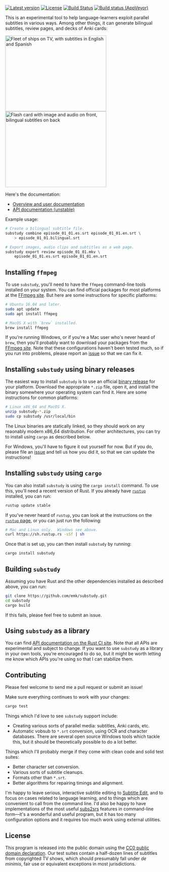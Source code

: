 [![Latest version](https://img.shields.io/crates/v/substudy.svg)](https://crates.io/crates/substudy) [![License](https://img.shields.io/crates/l/substudy.svg)](https://creativecommons.org/publicdomain/zero/1.0/) [![Build Status](https://travis-ci.org/emk/subtitles-rs.svg?branch=master)](https://travis-ci.org/emk/subtitles-rs) [![Build status (AppVeyor)](https://ci.appveyor.com/api/projects/status/188eau91m9umve8u/branch/master?svg=true)](https://ci.appveyor.com/project/emk/substudy/branch/master)

This is an experimental tool to help language-learners exploit parallel
subtitles in various ways.  Among other things, it can generate bilingual
subtitles, review pages, and decks of Anki cards:

<a href="http://www.randomhacks.net/substudy/#bilingual">
<img src="http://www.randomhacks.net/images/substudy/bilingual-subtitles.jpg"
     width="320" height="240"
     alt="Fleet of ships on TV, with subtitles in English and Spanish"
     title="TV with bilingual subtitles">
</a>
<a href="http://www.randomhacks.net/substudy/#anki">
<img src="http://www.randomhacks.net/images/substudy/anki.png"
     width="320" height="240"
     alt="Flash card with image and audio on front, bilingual subtitles on back"
     title="Studying subtitles with Anki">
</a>

Here's the documentation:

- [Overview and user documentation][docs]
- [API documentation (unstable)][apidocs]

Example usage:

```sh
# Create a bilingual subtitle file.
substudy combine episode_01_01.es.srt episode_01_01.en.srt \
    > episode_01_01.bilingual.srt

# Export images, audio clips and subtitles as a web page.
substudy export review episode_01_01.mkv \
    episode_01_01.es.srt episode_01_01.en.srt
```

[docs]: http://www.randomhacks.net/substudy/
[apidocs]: http://docs.randomhacks.net/substudy/substudy/index.html

## Installing `ffmpeg`

To use `substudy`, you'll need to have the `ffmpeg` command-line tools
installed on your system. You can find official packages for most platforms
at the [FFmpeg site][ffmpeg]. But here are some instructions for specific
platforms:

```sh
# Ubuntu 16.04 and later.
sudo apt update
sudo apt install ffmpeg

# MacOS X with `brew` installed.
brew install ffmpeg
```

If you're running Windows, or if you're a Mac user who's never heard of
`brew`, then you'll probably want to download your packages from
the [FFmpeg site][ffmpeg]. Note that these configurations haven't been
tested much, so if you run into problems, please report an [issue][issues]
so that we can fix it.

[ffmpeg]: https://www.ffmpeg.org/download.html
[issues]: https://github.com/emk/substudy/issues

## Installing `substudy` using binary releases

The easiest way to install `substudy` is to use an
official [binary release][releases] for your platform. Download the
appropriate `*.zip` file, open it, and install the binary somewhere your
operating system can find it. Here are some instructions for common
platforms:

```sh
# Linux x86_64 and MacOS X.
unzip substudy-*.zip
sudo cp substudy /usr/local/bin
```

The Linux binaries are statically linked, so they should work on any
reaonably modern x86_64 distribution. For other architectures, you can try
to install using `cargo` as described below.

For Windows, you'll have to figure it out yourself for now. But if you do,
please file an [issue][issues] and tell us how you did it, so that we can
update the instructions!

[releases]: https://github.com/emk/substudy/releases

## Installing `substudy` using `cargo`

You can also install `substudy` is using the `cargo install` command.  To
use this, you'll need a recent version of Rust.  If you already
have [`rustup`][rustup] installed, you can run:

```sh
rustup update stable
```

If you've never heard of `rustup`, you can look at the instructions on
the [`rustup` page][rustup], or you can just run the following:

```sh
# Mac and Linux only.  Windows see above.
curl https://sh.rustup.rs -sSf | sh
```

Once that is set up, you can then install `substudy` by running:

```sh
cargo install substudy
```

[rustup]: https://www.rustup.rs/

## Building `substudy`

Assuming you have Rust and the other dependencies installed as described
above, you can run:

```sh
git clone https://github.com/emk/substudy.git
cd substudy
cargo build
```

If this fails, please feel free to submit an issue.

## Using `substudy` as a library

You can find [API documentation on the Rust CI site][apidocs].  Note that
all APIs are experimental and subject to change.  If you want to use
`substudy` as a library in your own tools, you're encouraged to do so, but
it might be worth letting me know which APIs you're using so that I can
stabilize them.

## Contributing

Please feel welcome to send me a pull request or submit an issue!

Make sure everything continues to work with your changes:

```sh
cargo test
```

Things which I'd love to see `substudy` support include:

- Creating various sorts of parallel media: subtitles, Anki cards, etc.
- Automatic vobsub to `*.srt` conversion, using OCR and character
  databases.  There are several open source Windows tools which tackle
  this, but it should be theoretically possible to do a lot better.

Things which I'll probably merge if they come with clean code and solid
test suites:

- Better character set conversion.
- Various sorts of subtitle cleanups.
- Formats other than `*.srt`.
- Better algorithms for repairing timings and alignment.

I'm happy to leave serious, interactive subtitle editing to
[Subtitle Edit][], and to focus on cases related to language learning, and
to things which are convenient to call from the command line.  I'd also be
happy to have implementations of the most useful [subs2srs][] features in
command-line form—it's a wonderful and useful program, but it has too many
configuration options and it requires too much work using external
utilities.

[Subtitle Edit]: http://www.nikse.dk/subtitleedit/
[subs2srs]: http://subs2srs.sourceforge.net/

## License

This program is released into the public domain using the
[CC0 public domain declaration][CC0].  Our test suites contain a half-dozen
lines of subtitles from copyrighted TV shows, which should presumably fall
under _de minimis_, fair use or equivalent exceptions in most
jurisdictions.

[CC0]: https://creativecommons.org/publicdomain/zero/1.0/
